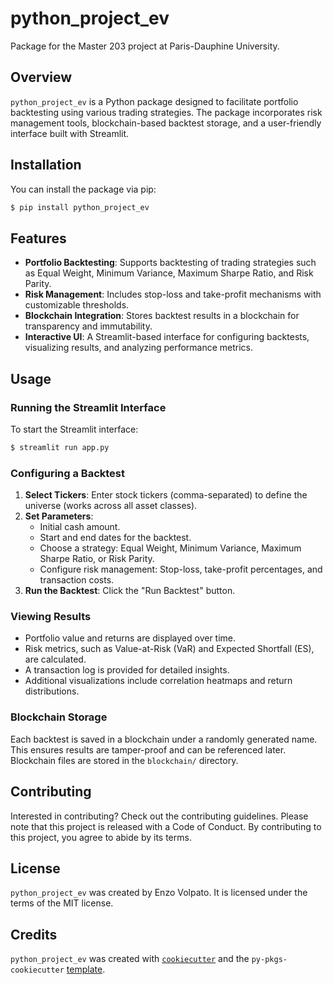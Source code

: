 # python_project_ev

Package for the Master 203 project at Paris-Dauphine University.

## Overview

`python_project_ev` is a Python package designed to facilitate portfolio backtesting using various trading strategies. The package incorporates risk management tools, blockchain-based backtest storage, and a user-friendly interface built with Streamlit.

## Installation

You can install the package via pip:

```bash
$ pip install python_project_ev
```

## Features

- **Portfolio Backtesting**: Supports backtesting of trading strategies such as Equal Weight, Minimum Variance, Maximum Sharpe Ratio, and Risk Parity.
- **Risk Management**: Includes stop-loss and take-profit mechanisms with customizable thresholds.
- **Blockchain Integration**: Stores backtest results in a blockchain for transparency and immutability.
- **Interactive UI**: A Streamlit-based interface for configuring backtests, visualizing results, and analyzing performance metrics.

## Usage

### Running the Streamlit Interface

To start the Streamlit interface:

```bash
$ streamlit run app.py
```

### Configuring a Backtest

1. **Select Tickers**: Enter stock tickers (comma-separated) to define the universe (works across all asset classes).
2. **Set Parameters**:
   - Initial cash amount.
   - Start and end dates for the backtest.
   - Choose a strategy: Equal Weight, Minimum Variance, Maximum Sharpe Ratio, or Risk Parity.
   - Configure risk management: Stop-loss, take-profit percentages, and transaction costs.
3. **Run the Backtest**: Click the "Run Backtest" button.

### Viewing Results

- Portfolio value and returns are displayed over time.
- Risk metrics, such as Value-at-Risk (VaR) and Expected Shortfall (ES), are calculated.
- A transaction log is provided for detailed insights.
- Additional visualizations include correlation heatmaps and return distributions.

### Blockchain Storage

Each backtest is saved in a blockchain under a randomly generated name. This ensures results are tamper-proof and can be referenced later. Blockchain files are stored in the `blockchain/` directory.

## Contributing

Interested in contributing? Check out the contributing guidelines. Please note that this project is released with a Code of Conduct. By contributing to this project, you agree to abide by its terms.

## License

`python_project_ev` was created by Enzo Volpato. It is licensed under the terms of the MIT license.

## Credits

`python_project_ev` was created with [`cookiecutter`](https://cookiecutter.readthedocs.io/en/latest/) and the `py-pkgs-cookiecutter` [template](https://github.com/py-pkgs/py-pkgs-cookiecutter).
